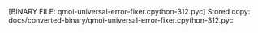 [BINARY FILE: qmoi-universal-error-fixer.cpython-312.pyc]
Stored copy: docs/converted-binary/qmoi-universal-error-fixer.cpython-312.pyc
